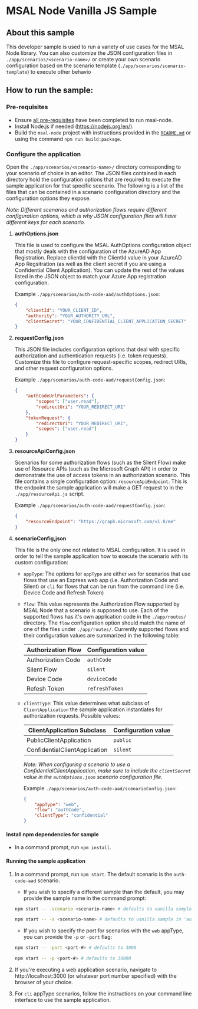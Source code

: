# MSAL Node Vanilla JS Sample

## About this sample
This developer sample is used to run a variety of use cases for the MSAL Node library. You can also customize the JSON configuration files in `./app/scenarios/<scenario-name>/` or create your own scenario configuration based on the scenario template (`./app/scenarios/scenario-template`) to execute other behavio

## How to run the sample:

### Pre-requisites
- Ensure [all pre-requisites](../../../lib/msal-node/README.md#prerequisites) have been completed to run msal-node.
- Install Node.js if needed (https://nodejs.org/en/).
- Build the `msal-node` project with instructions provided in the [`README.md`](../../../lib/msal-node/README.md) or using the command `npm run build:package`.

### Configure the application
Open the `./app/scenarios/<scenario-name>/` directory corresponding to your scenario of choice in an editor. The JSON files contained in each directory hold the configuration options that are required to execute the sample application for that specific scenario. The following is a list of the files that can be contained in a scenario configuration directory and the configuration options they expose.

*Note: Different scenarios and authorization flows require different configuration options, which is why JSON configuration files will have different keys for each scenario.*


1. **authOptions.json**

    This file is used to configure the MSAL AuthOptions configuration object that mostly deals with the configuration of the AzureAD App Registration. Replace clientId with the ClientId value in your AzureAD App Regsitration (as well as the client secret if you are using a Confidential Client Application). You can update the rest of the values listed in the JSON object to match your Azure App registration configuration.

    Example `./app/scenarios/auth-code-aad/authOptions.json`:

    ```json
    {
        "clientId": "YOUR_CLIENT_ID",
        "authority": "YOUR_AUTHORITY_URL",
        "clientSecret": "YOUR_CONFIDENTIAL_CLIENT_APPLICATION_SECRET"
    }
    ```

2. **requestConfig.json**

    This JSON file includes configuration options that deal with specific authorization and authentication requests (i.e. token requests). Customize this file to configure request-specific scopes, redirect URIs, and other request configuration options.

    Example `./app/scenarios/auth-code-aad/requestConfig.json`:

    ```json
    {
        "authCodeUrlParameters": {
            "scopes": ["user.read"],
            "redirectUri": "YOUR_REDIRECT_URI"
        },
        "tokenRequest": {
            "redirectUri": "YOUR_REDIRECT_URI",
            "scopes": ["user.read"]
        }
    }
    ```

3. **resourceApiConfig.json**

    Scenarios for some authorization flows (such as the Silent Flow) make use of Resource APIs (such as the Microsoft Graph API) in order to demonstrate the use of access tokens in an authorization scenario. This file contains a single configuration option: `resourceApiEndpoint`. This is the endpoint the sample application will make a GET request to in the `./app/resourceApi.js` script.

    Example `./app/scenarios/auth-code-aad/requestConfig.json`:

    ```json
    {
        "resourceEndpoint": "https://graph.microsoft.com/v1.0/me"
    }
    ```

4. **scenarioConfig,json**

    This file is the only one not related to MSAL configuration. It is used in order to tell the sample application how to execute the scenario with its custom configuration:

    - `appType`: The options for `appType` are either `web` for scenarios that use flows that use an Express web app (i.e. Authorization Code and Silent) or `cli` for flows that can be run from the command line (i.e. Device Code and Refresh Token)

    - `flow`: This value represents the Authorization Flow supported by MSAL Node that a scenario is supposed to use. Each of the supported flows has it's own application code in the `./app/routes/` directory. The `flow` configuration option should match the name of one of the files under `./app/routes/`. Currently supported flows and their configuration values are summarized in the following table:

        | Authorization Flow | Configuration value |
        | ------------------ | ------------------- |
        | Authorization Code |     `authCode`      |
        | Silent Flow        |      `silent`       |
        | Device Code        |    `deviceCode`     |
        | Refesh Token       |   `refreshToken`    |
    
    - `clientType`: This value determines what subclass of `ClientApplication` the sample application instantiates for authorization requests. Possible values:
        
        |  ClientApplication Subclass   | Configuration value |
        | ----------------------------- | ------------------- |
        | PublicClientApplication       |      `public`       |
        | ConfidentialClientApplication |      `silent`       |

        *Note: When configuring a scenario to use a ConfidentialClientApplication, make sure to include the `clientSecret` value in the `authOptions.json` scenario configuration file.*

        Example `./app/scenarios/auth-code-aad/scenarioConfig.json`:

        ```json
        {
            "appType": "web",
            "flow": "authCode",
            "clientType": "confidential"
        }
        ```


#### Install npm dependencies for sample
- In a command prompt, run `npm install`.

#### Running the sample application
1. In a command prompt, run `npm start`. The default scenario is the `auth-code-aad` scenario.
    - If you wish to specify a different sample than the default, you may provide the sample name in the command prompt:
    ```bash
    npm start -- -scenario <scenario-name> # defaults to vanilla sample in `auth-code-aad` folder
    ```

    ```bash
    npm start -- -s <scenario-name> # defaults to vanilla sample in 'auth-code-aad' folder
    ```

    - If you wish to specify the port for scenarios with the `web` appType, you can provide the `-p` or `-port` flag:
    ```bash
    npm start -- -port <port-#> # defaults to 3000
    ```

    ```bash
    npm start -- -p <port-#> # defaults to 30000
    ```

2. If you're executing a web application scenario, navigate to http://localhost:3000 (or whatever port number specified) with the browser of your choice.

3. For `cli` appType scenarios, follow the instructions on your command line interface to use the sample application.
